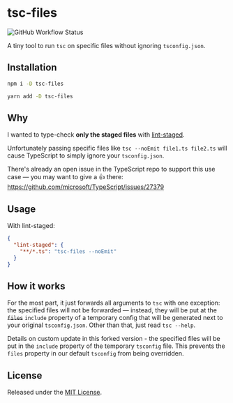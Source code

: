 # tsc-files

![GitHub Workflow Status](https://img.shields.io/github/workflow/status/gustavopch/tsc-files/Release?style=flat-square)

A tiny tool to run `tsc` on specific files without ignoring `tsconfig.json`.

## Installation

```sh
npm i -D tsc-files
```

```sh
yarn add -D tsc-files
```

## Why

I wanted to type-check **only the staged files** with [lint-staged](https://github.com/okonet/lint-staged).

Unfortunately passing specific files like `tsc --noEmit file1.ts file2.ts` will cause TypeScript to simply ignore your `tsconfig.json`.

There's already an open issue in the TypeScript repo to support this use case — you may want to give a 👍 there: https://github.com/microsoft/TypeScript/issues/27379

## Usage

With lint-staged:

```json
{
  "lint-staged": {
    "**/*.ts": "tsc-files --noEmit"
  }
}
```

## How it works

For the most part, it just forwards all arguments to `tsc` with one exception: the specified files will not be forwarded — instead, they will be put at the ~~`files`~~ `include` property of a temporary config that will be generated next to your original `tsconfig.json`. Other than that, just read `tsc --help`.

Details on custom update in this forked version - the specified files will be put in the `include` property of the temporary `tsconfig` file. This prevents the `files` property in our default `tsconfig` from being overridden. 

## License

Released under the [MIT License](./LICENSE.md).
